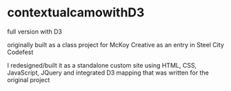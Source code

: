 # contextualcamowithD3
full version with D3

originally built as a class project for McKoy Creative as an entry in Steel City Codefest

I redesigned/built it as a standalone custom site using HTML, CSS, JavaScript, JQuery and 
integrated D3 mapping that was written for the original project
